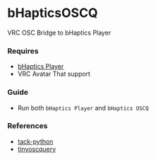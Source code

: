 # bHapticsOSCQ

VRC OSC Bridge to bHaptics Player

### Requires
* [bHaptics Player](https://github.com/kiwon0319/bHapticsOSCQ)
* VRC Avatar That support

### Guide
* Run both `bHaptics Player` and `bHaptics OSCQ`

### References
* [tack-python](https://github.com/kiwon0319/bHapticsOSCQ)
* [tinyoscquery](https://github.com/cyberkitsune/tinyoscquery)
